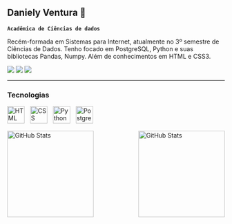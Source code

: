## Daniely Ventura 👋

**`Acadêmica de Ciências de dados `**
<br>


Recém-formada em Sistemas para Internet, atualmente no 3º semestre de Ciências de Dados. 
Tenho focado em PostgreSQL, Python e suas bibliotecas Pandas, Numpy. Além de conhecimentos em HTML e CSS3.

  <a href="mailto:danielyvfl@gmail.com"><img src="https://img.shields.io/badge/e‑mail-D14836.svg?style=for-the-badge&logo=GMail&logoColor=white"/></a>
  <a href="https://twitch.tv/mrstandu33"><img src="https://img.shields.io/badge/twitch-9146FF.svg?style=for-the-badge&logo=twitch&logoColor=white"/></a>
  <a href="https://linkedin.com/in/danielyvfl"><img src="https://img.shields.io/badge/linkedin-0077B5.svg?style=for-the-badge&logo=linkedin&logoColor=white"/></a>
  
---

### Tecnologias

<img 
    align="left" 
    alt="HTML"
    title="HTML" 
    width="40px" 
    style="padding-right: 10px;" 
    src="https://cdn.jsdelivr.net/gh/devicons/devicon@latest/icons/html5/html5-original.svg" 
/>
<img 
    align="left" 
    alt="CSS" 
    title="CSS"
    width="40px" 
    style="padding-right: 10px;" 
    src="https://cdn.jsdelivr.net/gh/devicons/devicon@latest/icons/css3/css3-original.svg" 
/>
<img 
    align="left" 
    alt="Python" 
    title="Python"
    width="40px" 
    style="padding-right: 10px;" 
    src="https://cdn.jsdelivr.net/gh/devicons/devicon@latest/icons/python/python-original.svg" 
/>

<img 
    align="left" 
    alt="PostgreSql" 
    title="PostgreSql"
    width="40px" 
    style="padding-right: 10px;" 
    src="https://cdn.jsdelivr.net/gh/devicons/devicon@latest/icons/postgresql/postgresql-original.svg" 
/>

<br/>
<br/>

###

<p>
  <img 
    align="left" 
    alt="GitHub Stats" 
    height="200" 
    src="https://github-readme-stats.vercel.app/api?username=danielyvf&show_icons=true&theme=dark&include_all_commits=true&locale=pt-br" 
/>

<img 
      align="right" 
      alt="GitHub Stats" 
      src="https://github-readme-stats.vercel.app/api/top-langs/?username=danielyvf&theme=dark&layout=compact&custom_title=Tecnologias&langs_count=9" 
      height="200" 
  />
</p>
